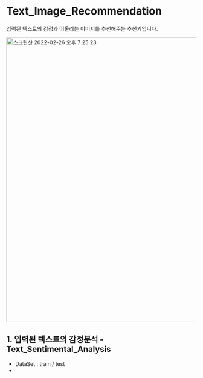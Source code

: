 # Text_Image_Recommendation

입력된 텍스트의 감정과 어울리는 이미지를 추천해주는 추천기입니다.


<img width="753" alt="스크린샷 2022-02-26 오후 7 25 23" src="https://user-images.githubusercontent.com/62793657/155839697-b9fac8a8-b141-4ad2-9458-96f1db65e659.png">

## 1. 입력된 텍스트의 감정분석 - Text_Sentimental_Analysis
- DataSet : train / test
- 
